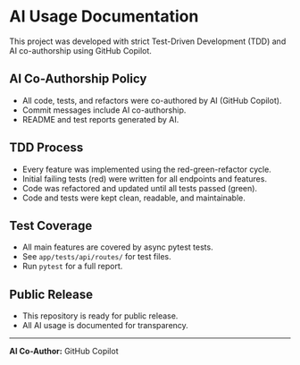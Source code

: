# AI Usage Documentation

This project was developed with strict Test-Driven Development (TDD) and AI co-authorship using GitHub Copilot.

## AI Co-Authorship Policy
- All code, tests, and refactors were co-authored by AI (GitHub Copilot).
- Commit messages include AI co-authorship.
- README and test reports generated by AI.

## TDD Process
- Every feature was implemented using the red-green-refactor cycle.
- Initial failing tests (red) were written for all endpoints and features.
- Code was refactored and updated until all tests passed (green).
- Code and tests were kept clean, readable, and maintainable.

## Test Coverage
- All main features are covered by async pytest tests.
- See `app/tests/api/routes/` for test files.
- Run `pytest` for a full report.

## Public Release
- This repository is ready for public release.
- All AI usage is documented for transparency.

---
**AI Co-Author:** GitHub Copilot
